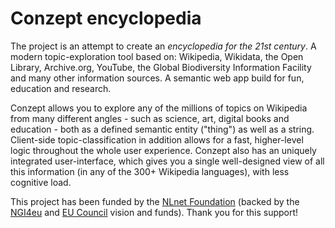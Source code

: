 # Conzept encyclopedia

The project is an attempt to create an *encyclopedia for the 21st century*. A modern topic-exploration tool based on: Wikipedia, Wikidata, the Open Library, Archive.org, YouTube, the Global Biodiversity Information Facility and many other information sources. A semantic web app build for fun, education and research.

Conzept allows you to explore any of the millions of topics on Wikipedia from many different angles - such as science, art, digital books and education - both as a defined semantic entity ("thing") as well as a string. Client-side topic-classification in addition allows for a fast, higher-level logic throughout the whole user experience. Conzept also has an uniquely integrated user-interface, which gives you a single well-designed view of all this information (in any of the 300+ Wikipedia languages), with less cognitive load.

This project has been funded by the [NLnet Foundation](https://nlnet.nl/project/Conzept/) (backed by the [NGI4eu](https://www.ngi.eu/) and [EU Council](https://www.consilium.europa.eu/en/european-council/) vision and funds). Thank you for this support! 
